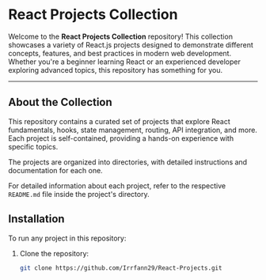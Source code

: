 # React Projects Collection

Welcome to the **React Projects Collection** repository! This collection showcases a variety of React.js projects designed to demonstrate different concepts, features, and best practices in modern web development. Whether you're a beginner learning React or an experienced developer exploring advanced topics, this repository has something for you.

---

## About the Collection

This repository contains a curated set of projects that explore React fundamentals, hooks, state management, routing, API integration, and more. Each project is self-contained, providing a hands-on experience with specific topics. 

The projects are organized into directories, with detailed instructions and documentation for each one.

For detailed information about each project, refer to the respective `README.md` file inside the project's directory.

## Installation

To run any project in this repository:

1. Clone the repository:
   ```bash
   git clone https://github.com/Irrfann29/React-Projects.git

